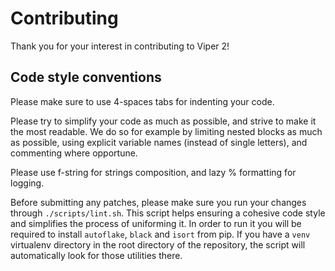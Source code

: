 # Contributing

Thank you for your interest in contributing to Viper 2!

## Code style conventions

Please make sure to use 4-spaces tabs for indenting your code.

Please try to simplify your code as much as possible, and strive to make it the most readable. We do so for example by limiting nested blocks as much as possible, using explicit variable names (instead of single letters), and commenting where opportune.

Please use f-string for strings composition, and lazy % formatting for logging.

Before submitting any patches, please make sure you run your changes through `./scripts/lint.sh`. This script helps ensuring a cohesive code style and simplifies the process of uniforming it. In order to run it you will be required to install `autoflake`, `black` and `isort` from pip. If you have a `venv` virtualenv directory in the root directory of the repository, the script will automatically look for those utilities there.
